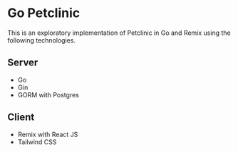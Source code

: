 # Go Petclinic

This is an exploratory implementation of Petclinic in Go and Remix using the following technologies.

## Server
- Go
- Gin
- GORM with Postgres

## Client
- Remix with React JS
- Tailwind CSS
